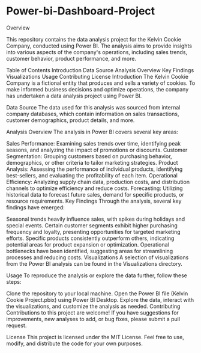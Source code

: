 # Power-bi-Dashboard-Project

Overview

This repository contains the data analysis project for the Kelvin Cookie Company, conducted using Power BI. The analysis aims to provide insights into various aspects of the company's operations, including sales trends, customer behavior, product performance, and more.

Table of Contents
Introduction
Data Source
Analysis Overview
Key Findings
Visualizations
Usage
Contributing
License
Introduction
The Kelvin Cookie Company is a fictional entity that produces and sells a variety of cookies. To make informed business decisions and optimize operations, the company has undertaken a data analysis project using Power BI.

Data Source
The data used for this analysis was sourced from internal company databases, which contain information on sales transactions, customer demographics, product details, and more.

Analysis Overview
The analysis in Power BI covers several key areas:

Sales Performance: Examining sales trends over time, identifying peak seasons, and analyzing the impact of promotions or discounts.
Customer Segmentation: Grouping customers based on purchasing behavior, demographics, or other criteria to tailor marketing strategies.
Product Analysis: Assessing the performance of individual products, identifying best-sellers, and evaluating the profitability of each item.
Operational Efficiency: Analyzing supply chain data, production costs, and distribution channels to optimize efficiency and reduce costs.
Forecasting: Utilizing historical data to forecast future sales, demand for specific products, or resource requirements.
Key Findings
Through the analysis, several key findings have emerged:

Seasonal trends heavily influence sales, with spikes during holidays and special events.
Certain customer segments exhibit higher purchasing frequency and loyalty, presenting opportunities for targeted marketing efforts.
Specific products consistently outperform others, indicating potential areas for product expansion or optimization.
Operational bottlenecks have been identified, suggesting areas for streamlining processes and reducing costs.
Visualizations
A selection of visualizations from the Power BI analysis can be found in the Visualizations directory.

Usage
To reproduce the analysis or explore the data further, follow these steps:

Clone the repository to your local machine.
Open the Power BI file (Kelvin Cookie Project.pbix) using Power BI Desktop.
Explore the data, interact with the visualizations, and customize the analysis as needed.
Contributing
Contributions to this project are welcome! If you have suggestions for improvements, new analyses to add, or bug fixes, please submit a pull request.

License
This project is licensed under the MIT License. Feel free to use, modify, and distribute the code for your own purposes.
